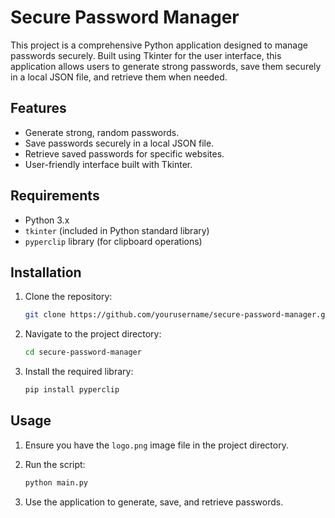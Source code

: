 # Secure Password Manager

This project is a comprehensive Python application designed to manage passwords securely. Built using Tkinter for the user interface, this application allows users to generate strong passwords, save them securely in a local JSON file, and retrieve them when needed.

## Features
- Generate strong, random passwords.
- Save passwords securely in a local JSON file.
- Retrieve saved passwords for specific websites.
- User-friendly interface built with Tkinter.

## Requirements
- Python 3.x
- `tkinter` (included in Python standard library)
- `pyperclip` library (for clipboard operations)

## Installation
1. Clone the repository:
    ```sh
    git clone https://github.com/yourusername/secure-password-manager.git
    ```
2. Navigate to the project directory:
    ```sh
    cd secure-password-manager
    ```
3. Install the required library:
    ```sh
    pip install pyperclip
    ```

## Usage
1. Ensure you have the `logo.png` image file in the project directory.
2. Run the script:
    ```sh
    python main.py
    ```

3. Use the application to generate, save, and retrieve passwords.
